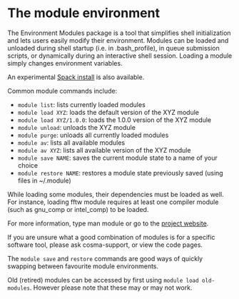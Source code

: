 # The module environment

The Environment Modules package is a tool that simplifies shell
initialization and lets users easily modify their environment. Modules
can be loaded and unloaded during shell startup (i.e. in
.bash_profile), in queue submission scripts, or dynamically during an
interactive shell session. Loading a module simply changes environment
variables.

An experimental [Spack install](/spack.md) is also available.

Common module commands include:

*    ```module list```: lists currently loaded modules
*    ```module load XYZ```: loads the default version of the XYZ module
*    ```module load XYZ/1.0.0```: loads the 1.0.0 version of the XYZ module
*    ```module unload```: unloads the XYZ module
*    ```module purge```: unloads all currently loaded modules
*    ```module av```: lists all available modules
*    ```module av XYZ```: lists all available version of the XYZ module
*    ```module save NAME```: saves the current module state to a name of your choice
*    ```module restore NAME```: restores a module state previously saved (using files in ~/.module)

While loading some modules, their dependencies must be loaded as well. For instance, loading fftw module requires at least one compiler module (such as gnu_comp or intel_comp) to be loaded.

For more information, type man module or go to the [project website](http://modules.sourceforge.net).

If you are unsure what a good combination of modules is for a specific
software tool, please ask cosma-support, or view the code pages.

The `module save` and `restore` commands are good ways of quickly swapping between favourite module environments.

Old (retired) modules can be accessed by first using `module load old-modules`.  However please note that these may or may not work.
